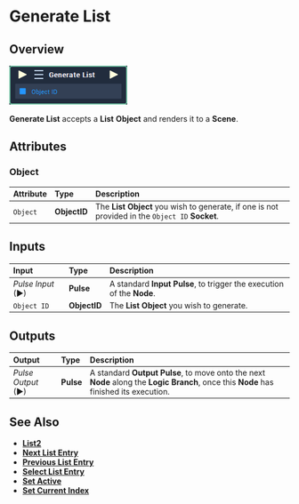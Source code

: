 # Generate List

## Overview

![The Generate List Node.](../../../.gitbook/assets/generate-list.PNG)

**Generate List** accepts a **List** **Object** and renders it to a **Scene**.

## Attributes

### Object

| Attribute | Type | Description |
| :--- | :--- | :--- |
| `Object` | **ObjectID** | The **List** **Object** you wish to generate, if one is not provided in the `Object ID` **Socket**. |

## Inputs

| Input | Type | Description |
| :--- | :--- | :--- |
| _Pulse Input_ \(►\) | **Pulse** | A standard **Input Pulse**, to trigger the execution of the **Node**. |
| `Object ID` | **ObjectID** | The **List** **Object** you wish to generate. |

## Outputs

| Output | Type | Description |
| :--- | :--- | :--- |
| _Pulse Output_ \(►\) | **Pulse** | A standard **Output Pulse**, to move onto the next **Node** along the **Logic Branch**, once this **Node** has finished its execution. |

## See Also

* [**List2**](../../../getting-started/scene-objects/list-widget.md)
* [**Next List Entry**](next-list-entry.md)
* [**Previous List Entry**](previous-list-entry.md)
* [**Select List Entry**](select-list-entry.md)
* [**Set Active**](set-active.md)
* [**Set Current Index**](set-current-index.md)

